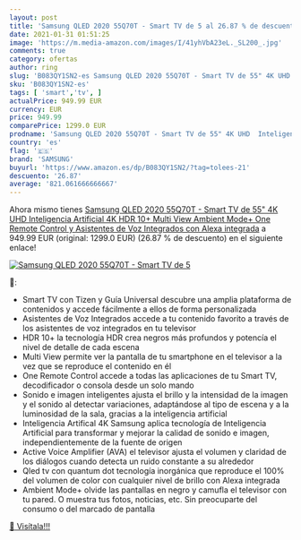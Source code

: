 ```yaml
---
layout: post
title: 'Samsung QLED 2020 55Q70T - Smart TV de 5 al 26.87 % de descuento'
date: 2021-01-31 01:51:25
image: 'https://m.media-amazon.com/images/I/41yhVbA23eL._SL200_.jpg'
comments: true
category: ofertas
author: ring
slug: 'B083QY1SN2-es Samsung QLED 2020 55Q70T - Smart TV de 55" 4K UHD...'
sku: 'B083QY1SN2-es'
tags: [ 'smart','tv', ]
actualPrice: 949.99 EUR
currency: EUR
price: 949.99
comparePrice: 1299.0 EUR
prodname: 'Samsung QLED 2020 55Q70T - Smart TV de 55" 4K UHD  Inteligencia Artificial 4K  HDR 10+  Multi View  Ambient Mode+  One Remote Control y Asistentes de Voz Integrados  con Alexa integrada'
country: 'es'
flag: '🇪🇸'
brand: 'SAMSUNG'
buyurl: 'https://www.amazon.es/dp/B083QY1SN2/?tag=tolees-21'
descuento: '26.87'
average: '821.061666666667'
---
```


Ahora mismo tienes [Samsung QLED 2020 55Q70T - Smart TV de 55" 4K UHD  Inteligencia Artificial 4K  HDR 10+  Multi View  Ambient Mode+  One Remote Control y Asistentes de Voz Integrados  con Alexa integrada](https://www.amazon.es/dp/B083QY1SN2/?tag=tolees-21) a 949.99 EUR (original: 1299.0 EUR) (26.87 %  de descuento) en el siguiente enlace!

[![Samsung QLED 2020 55Q70T - Smart TV de 5](https://m.media-amazon.com/images/I/41yhVbA23eL._SL200_.jpg)](https://www.amazon.es/dp/B083QY1SN2/?tag=tolees-21)

🔎:

- Smart TV con Tizen y Guía Universal descubre una amplia plataforma de contenidos y accede fácilmente a ellos de forma personalizada
- Asistentes de Voz Integrados accede a tu contenido favorito a través de los asistentes de voz integrados en tu televisor
- HDR 10+ la tecnología HDR crea negros más profundos y potencía el nivel de detalle de cada escena
- Multi View permite ver la pantalla de tu smartphone en el televisor a la vez que se reproduce el contenido en él
- One Remote Control accede a todas las aplicaciones de tu Smart TV, decodificador o consola desde un solo mando
- Sonido e imagen inteligentes ajusta el brillo y la intensidad de la imagen y el sonido al detectar variaciones, adaptándose al tipo de escena y a la luminosidad de la sala, gracias a la inteligencia artificial
- Inteligencia Artifical 4K Samsung aplica tecnología de Inteligencia Artificial para transformar y mejorar la calidad de sonido e imagen, independientemente de la fuente de origen
- Active Voice Amplifier (AVA) el televisor ajusta el volumen y claridad de los diálogos cuando detecta un ruido constante a su alrededor
- Qled tv con quantum dot tecnología inorgánica que reproduce el 100% del volumen de color con cualquier nivel de brillo con Alexa integrada
- Ambient Mode+ olvide las pantallas en negro y camufla el televisor con tu pared. O muestra tus fotos, noticias, etc. Sin preocuparte del consumo o del marcado de pantalla

[🛒 Visítala!!!](https://www.amazon.es/dp/B083QY1SN2/?tag=tolees-21)
